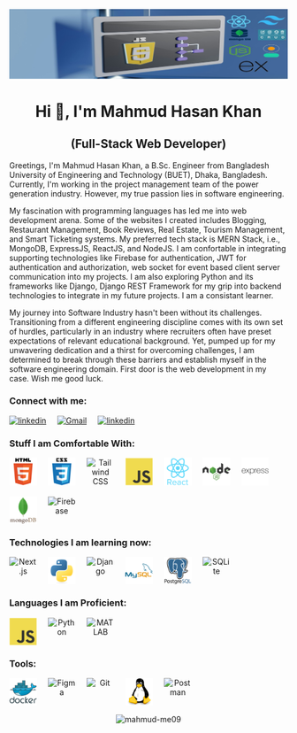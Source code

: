 <img src="./assets/banner.jpeg" alt="Banner" border="0">
<h1 align="center">Hi 👋, I'm Mahmud Hasan Khan</h1>
<h2 align="center" border="0">(Full-Stack Web Developer)</h2>
<p text-align="justify">Greetings, I'm Mahmud Hasan Khan, a B.Sc. Engineer from Bangladesh University of Engineering and Technology (BUET), Dhaka, Bangladesh. Currently, I'm working in the project management team of the power generation industry. However, my true passion lies in software engineering.

My fascination with programming languages has led me into web development arena. Some of the websites I created includes Blogging, Restaurant Management, Book Reviews, Real Estate, Tourism Management, and Smart Ticketing systems. My preferred tech stack is MERN Stack, i.e., MongoDB, ExpressJS, ReactJS, and NodeJS. I am confortable in integrating supporting technologies like Firebase for authentication, JWT for authentication and authorization, web socket for event based client server communication into my projects. I am also exploring Python and its frameworks like Django, Django REST Framework for my grip into backend technologies to integrate in my future projects. I am a consistant learner.
  
My journey into Software Industry hasn't been without its challenges. Transitioning from a different engineering discipline comes with its own set of hurdles, particularly in an industry where recruiters often have preset expectations of relevant educational background. Yet, pumped up for my unwavering dedication and a thirst for overcoming challenges, I am determined to break through these barriers and establish myself in the software engineering domain. First door is the web development in my case. Wish me good luck.</p>

<h3 align="left">Connect with me:</h3>
<p align="middle" style="display: flex; flex-wrap: wrap; gap: 20px;">
<a href="https://www.linkedin.com/in/mahmud-hasan-webdev" rel="noopener" target="_blank"><img src="https://www.vectorlogo.zone/logos/linkedin/linkedin-ar21.svg" alt="linkedin" border="0"></a>
<a href="mailto:mahmud.me09@gmail.com" rel="noopener"><img src="https://www.vectorlogo.zone/logos/gmail/gmail-ar21.svg" alt="Gmail" border="0"></a>
<a href="https://mahmud-me09.github.io/mahmud-me09/" rel="noopener" target="_blank"><img src="./assets/website.ico" alt="linkedin" border="0"></a>
</p>

<h3 align="left">Stuff I am Comfortable With:</h3>
<p align="middle" style="display: flex; flex-wrap: wrap; gap: 20px;">
    <img src="https://raw.githubusercontent.com/devicons/devicon/master/icons/html5/html5-original-wordmark.svg" alt="HTML5" width="50" height="50"/>
    <img src="https://raw.githubusercontent.com/devicons/devicon/master/icons/css3/css3-original-wordmark.svg" alt="CSS3" width="50" height="50"/>
    <img src="https://www.vectorlogo.zone/logos/tailwindcss/tailwindcss-icon.svg" alt="Tailwind CSS" width="50" height="50"/>
    <img src="https://raw.githubusercontent.com/devicons/devicon/master/icons/javascript/javascript-original.svg" alt="JavaScript" width="50" height="50"/>
    <img src="https://raw.githubusercontent.com/devicons/devicon/master/icons/react/react-original-wordmark.svg" alt="React" width="50" height="50"/>
    <img src="https://raw.githubusercontent.com/devicons/devicon/master/icons/nodejs/nodejs-original-wordmark.svg" alt="Node.js" width="50" height="50"/>
    <img src="https://raw.githubusercontent.com/devicons/devicon/master/icons/express/express-original-wordmark.svg" alt="Express.js" width="50" height="50"/>
    <img src="https://raw.githubusercontent.com/devicons/devicon/master/icons/mongodb/mongodb-original-wordmark.svg" alt="MongoDB" width="50" height="50"/>
    <img src="https://www.vectorlogo.zone/logos/firebase/firebase-icon.svg" alt="Firebase" width="50" height="50"/>
</p>
<h3 align="left">Technologies I am learning now:</h3>
<p align="middle" style="display: flex; flex-wrap: wrap; gap: 20px;">
    <img src="https://cdn.worldvectorlogo.com/logos/nextjs-2.svg" alt="Next.js" width="50" height="50"/>
    <img src="https://raw.githubusercontent.com/devicons/devicon/master/icons/python/python-original.svg" alt="Python" width="50" height="50"/>
    <img src="https://cdn.worldvectorlogo.com/logos/django.svg" alt="Django" width="50" height="50"/>
    <img src="https://raw.githubusercontent.com/devicons/devicon/master/icons/mysql/mysql-original-wordmark.svg" alt="MySQL" width="50" height="50"/>
    <img src="https://raw.githubusercontent.com/devicons/devicon/master/icons/postgresql/postgresql-original-wordmark.svg" alt="PostgreSQL" width="50" height="50"/>
    <img src="https://www.vectorlogo.zone/logos/sqlite/sqlite-icon.svg" alt="SQLite" width="50" height="50"/>
</p>
<h3 align="left">Languages I am Proficient:</h3>
<p align="middle" style="display: flex; flex-wrap: wrap; gap: 20px;">
    <img src="https://raw.githubusercontent.com/devicons/devicon/master/icons/javascript/javascript-original.svg" alt="Javacript" width="50" height="50"/>
    <img src="https://www.vectorlogo.zone/logos/python/python-icon.svg" alt="Python" width="50" height="50"/>
    <img src="https://upload.wikimedia.org/wikipedia/commons/2/21/Matlab_Logo.png" alt="MATLAB" width="50" height="50"/>
  
</p>
<h3 align="left">Tools:</h3>
<p align="middle" style="display: flex; flex-wrap: wrap; gap: 20px;">
    <img src="https://raw.githubusercontent.com/devicons/devicon/master/icons/docker/docker-original-wordmark.svg" alt="Docker" width="50" height="50"/>
    <img src="https://www.vectorlogo.zone/logos/figma/figma-icon.svg" alt="Figma" width="50" height="50"/>
    <img src="https://www.vectorlogo.zone/logos/git-scm/git-scm-icon.svg" alt="Git" width="50" height="50"/>
    <img src="https://raw.githubusercontent.com/devicons/devicon/master/icons/linux/linux-original.svg" alt="Linux" width="50" height="50"/>
    <img src="https://www.vectorlogo.zone/logos/getpostman/getpostman-icon.svg" alt="Postman" width="50" height="50"/>
  </p>

<p align="center" style="width:100%"><img align="center" src="https://github-readme-stats.vercel.app/api/top-langs?username=mahmud-me09&show_icons=true&locale=en&layout=compact" alt="mahmud-me09" /></p>

